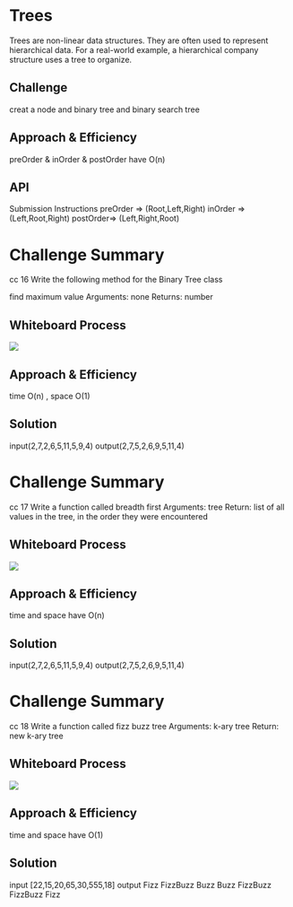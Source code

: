 # Trees
<!-- Short summary or background information -->

Trees are non-linear data structures. They are often used to represent hierarchical data. For a real-world example,
a hierarchical company structure uses a tree to organize.

## Challenge
<!-- Description of the challenge -->

creat a node and binary tree and binary search tree

## Approach & Efficiency
<!-- What approach did you take? Why? What is the Big O space/time for this approach? -->
preOrder & inOrder & postOrder have O(n)
## API
<!-- Description of each method publicly available in each of your trees -->
Submission Instructions
preOrder =>  (Root,Left,Right)
inOrder =>  (Left,Root,Right)
postOrder=>  (Left,Right,Root)

# Challenge Summary
<!-- Description of the challenge -->

cc 16
Write the following method for the Binary Tree class

find maximum value
Arguments: none
Returns: number

## Whiteboard Process
<!-- Embedded whiteboard image -->
![](D:\data-structures-and-algorithms-401\challenges\trees\img\cc16.PNG)

## Approach & Efficiency
<!-- What approach did you take? Why? What is the Big O space/time for this approach? -->
time  O(n) , space  O(1)
## Solution
<!-- Show how to run your code, and examples of it in action -->

input(2,7,2,6,5,11,5,9,4)
output(2,7,5,2,6,9,5,11,4)



# Challenge Summary
<!-- Description of the challenge -->

cc 17
Write a function called breadth first
Arguments: tree
Return: list of all values in the tree, in the order they were encountered

## Whiteboard Process
<!-- Embedded whiteboard image -->
![](D:\data-structures-and-algorithms-401\challenges\trees\img\cc17.PNG)

## Approach & Efficiency
<!-- What approach did you take? Why? What is the Big O space/time for this approach? -->
time and space have O(n)
## Solution
<!-- Show how to run your code, and examples of it in action -->

input(2,7,2,6,5,11,5,9,4)
output(2,7,5,2,6,9,5,11,4)

# Challenge Summary
<!-- Description of the challenge -->

cc 18
Write a function called fizz buzz tree
Arguments: k-ary tree
Return: new k-ary tree

## Whiteboard Process
<!-- Embedded whiteboard image -->
![](D:\data-structures-and-algorithms-401\challenges\trees\img\cc18.PNG)

## Approach & Efficiency
<!-- What approach did you take? Why? What is the Big O space/time for this approach? -->
time and space have O(1)
## Solution
<!-- Show how to run your code, and examples of it in action -->

input [22,15,20,65,30,555,18]
output Fizz FizzBuzz Buzz Buzz FizzBuzz FizzBuzz Fizz 